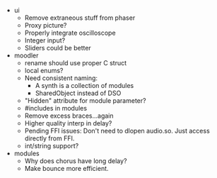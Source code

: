 * ui
    * Remove extraneous stuff from phaser
    * Proxy picture?
    * Properly integrate oscilloscope
    * Integer input?
    * Sliders could be better
* moodler
    * rename should use proper C struct
    * local enums?
    * Need consistent naming:
        + A synth is a collection of modules
        + SharedObject instead of DSO
    * "Hidden" attribute for module parameter?
    * #includes in modules
    * Remove excess braces...again
    * Higher quality interp in delay?
    * Pending FFI issues: Don't need to dlopen audio.so. Just access directly from FFI.
    * int/string support?
* modules
    * Why does chorus have long delay?
    * Make bounce more efficient.
